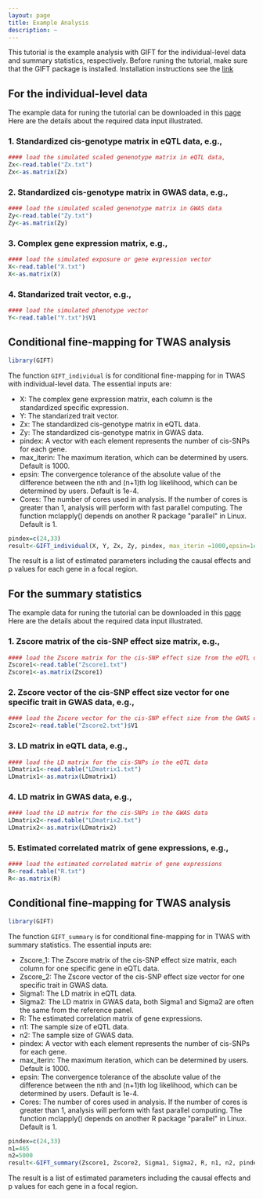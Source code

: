 ```yaml
---
layout: page
title: Example Analysis
description: ~
---
```

This tutorial is the example analysis with GIFT for the individual-level data and summary statistics, respectively. Before runing the tutorial, make sure that the GIFT package is installed. Installation instructions see the [link](https://github.com/yuanzhongshang/GIFT/docs/documentation/02_installation.html)

## For the individual-level data
The example data for runing the tutorial can be downloaded in this [page](https://github.com/yuanzhongshang/GIFT/docs/documentation/03_data.html)
Here are the details about the required data input illustrated. 
### 1. Standardized cis-genotype matrix in eQTL data, e.g.,
```r
#### load the simulated scaled genenotype matrix in eQTL data,
Zx<-read.table("Zx.txt")
Zx<-as.matrix(Zx)
```

### 2. Standardized cis-genotype matrix in GWAS data,  e.g.,
```r
#### load the simulated scaled genenotype matrix in GWAS data
Zy<-read.table("Zy.txt")
Zy<-as.matrix(Zy)
```

### 3. Complex gene expression matrix,  e.g.,
```r
#### load the simulated exposure or gene expression vector
X<-read.table("X.txt")
X<-as.matrix(X)
```

### 4. Standarized trait vector,  e.g.,
```r
#### load the simulated phenotype vector
Y<-read.table("Y.txt")$V1
```

## Conditional fine-mapping for TWAS analysis
```r
library(GIFT)
``` 
The function `GIFT_individual` is for conditional fine-mapping for in TWAS with individual-level data. The essential inputs are:
- X: The complex gene expression matrix, each column is the standardized specific expression. 
- Y: The standarized trait vector.
- Zx: The standardized cis-genotype matrix in eQTL data.
- Zy: The standardized cis-genotype matrix in GWAS data.
- pindex: A vector with each element represents the number of cis-SNPs for each gene.
- max_iterin: The maximum iteration, which can be determined by users. Default is 1000. 
- epsin: The convergence tolerance of the absolute value of the difference between the nth and (n+1)th log likelihood, which can be determined by users. Default is 1e-4. 
- Cores: The number of cores used in analysis. If the number of cores is greater than 1, analysis will perform with fast parallel computing. The function mclapply() depends on another R package "parallel" in Linux. Default is 1.

```r
pindex=c(24,33)
result<-GIFT_individual(X, Y, Zx, Zy, pindex, max_iterin =1000,epsin=1e-4,Cores=1)
```
The result is a list of estimated parameters including the causal effects and p values for each gene in a focal region. 

## For the summary statistics
The example data for runing the tutorial can be downloaded in this [page](https://github.com/yuanzhongshang/GIFT/docs/documentation/03_data.html)
Here are the details about the required data input illustrated. 
### 1. Zscore matrix of the cis-SNP effect size matrix, e.g.,
```r
#### load the Zscore matrix for the cis-SNP effect size from the eQTL data
Zscore1<-read.table("Zscore1.txt")
Zscore1<-as.matrix(Zscore1)
```

### 2. Zscore vector of the cis-SNP effect size vector for one specific trait in GWAS data,  e.g.,
```r
#### load the Zscore vector for the cis-SNP effect size from the GWAS data
Zscore2<-read.table("Zscore2.txt")$V1
```

### 3. LD matrix in eQTL data,  e.g.,
```r
#### load the LD matrix for the cis-SNPs in the eQTL data
LDmatrix1<-read.table("LDmatrix1.txt")
LDmatrix1<-as.matrix(LDmatrix1)
```

### 4. LD matrix in GWAS data,  e.g.,
```r
#### load the LD matrix for the cis-SNPs in the GWAS data
LDmatrix2<-read.table("LDmatrix2.txt")
LDmatrix2<-as.matrix(LDmatrix2)
```
### 5. Estimated correlated matrix of gene expressions,  e.g.,
```r
#### load the estimated correlated matrix of gene expressions
R<-read.table("R.txt")
R<-as.matrix(R)
``` 

## Conditional fine-mapping for TWAS analysis
```r
library(GIFT)
``` 
The function `GIFT_summary` is for conditional fine-mapping for in TWAS with summary statistics. The essential inputs are:
- Zscore_1: The Zscore matrix of the cis-SNP effect size matrix, each column for one specific gene in eQTL data.
- Zscore_2: The Zscore vector of the cis-SNP effect size vector for one specific trait in GWAS data.
- Sigma1: The LD matrix in eQTL data.
- Sigma2: The LD matrix in GWAS data, both Sigma1 and Sigma2 are often the same from the reference panel.
- R: The estimated correlation matrix of gene expressions.
- n1: The sample size of eQTL data.
- n2: The sample size of GWAS data.
- pindex: A vector with each element represents the number of cis-SNPs for each gene.
- max_iterin: The maximum iteration, which can be determined by users. Default is 1000. 
- epsin: The convergence tolerance of the absolute value of the difference between the nth and (n+1)th log likelihood, which can be determined by users. Default is 1e-4. 
- Cores: The number of cores used in analysis. If the number of cores is greater than 1, analysis will perform with fast parallel computing. The function mclapply() depends on another R package "parallel" in Linux. Default is 1.

```r
pindex=c(24,33)
n1=465
n2=5000
result<-GIFT_summary(Zscore1, Zscore2, Sigma1, Sigma2, R, n1, n2, pindex, max_iterin =1000,epsin=1e-4, Cores=1)

```
The result is a list of estimated parameters including the causal effects and p values for each gene in a focal region. 

